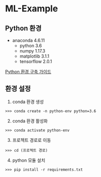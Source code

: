# ML-Example

## Python 환경

- anaconda 4.6.11
  - python 3.6
  - numpy 1.17.3
  - matplotlib 3.1.1
  - tensorflow 2.0.1

[Python 환경 구축 가이드](https://github.com/ParkJH1/Python-Tutorial/blob/master/README.md)



## 환경 설정

1. conda 환경 생성

```
>>> conda create -n python-env python=3.6
```



2. conda 환경 활성화

```
>>> conda activate python-env
```



3. 프로젝트 경로로 이동

```
>>> cd (프로젝트 경로)
```



4. python 모듈 설치

```
>>> pip install -r requirements.txt
```

